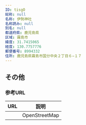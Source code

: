 ```yaml
---
ID: tisgO
総称: null
名称: 伊勢神社
名称読み: null
別名: null
都道府県: 鹿児島県
区域: 霧島市
緯度: 31.7415065
経度: 130.7757776
郵便番号: 8994332
住所: 鹿児島県霧島市国分中央２丁目６−１７
---
```


## その他

### 参考URL

| URL | 説明          |
| --- | ------------- |
|     | OpenStreetMap |
